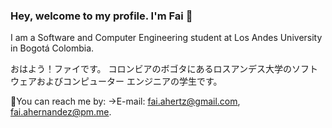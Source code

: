### Hey, welcome to my profile. I'm Fai 👋
I am a Software and Computer Engineering student at Los Andes University in Bogotá Colombia.

おはよう！ファイです。
コロンビアのボゴタにあるロスアンデス大学のソフトウェアおよびコンピューター エンジニアの学生です。

🍥You can reach me by: ->E-mail: fai.ahertz@gmail.com, fai.ahernandez@pm.me.

<!--
**fai-aher/fai-aher** is a ✨ _special_ ✨ repository because its `README.md` (this file) appears on your GitHub profile.

Here are some ideas to get you started:

- 🔭 I’m currently working on ...
- 🌱 I’m currently learning ...
- 👯 I’m looking to collaborate on ...
- 🤔 I’m looking for help with ...
- 💬 Ask me about ...
- 📫 How to reach me: ...
- 😄 Pronouns: ...
- ⚡ Fun fact: ...
-->
